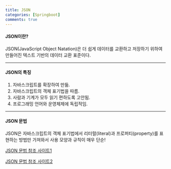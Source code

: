 ```yaml
---
title: JSON
categories: [Springboot]
comments: true
---
```


#### JSON이란?

JSON(JavaScript Object Natation)은 더 쉽게 데이터를 교환하고 저장하기 위하여 만들어진 텍스트 기반의 데이터 교환 표준이다.

---

#### JSON의 특징

1. 자바스크립트를 확장하여 만듦.
2. 자바스크립트의 객체 표기법을 따름.
3. 사람과 기계가 모두 읽기 편하도록 고안됨.
4. 프로그래밍 언어와 운영체제에 독립적임.

---

#### JSON 문법

JSON은 자바스크립트의 객체 표기법에서 리터럴(literal)과 프로퍼티(property)를 표현하는 방법만 가져와서 사용
모양과 규칙이 매우 단순!

[JSON 문법 참조 사이트1](http://www.tcpschool.com/json/json_basic_syntax)

[JSON 문법 참조 사이트2](https://velog.io/@surim014/JSON%EC%9D%B4%EB%9E%80-%EB%AC%B4%EC%97%87%EC%9D%B8%EA%B0%80)
